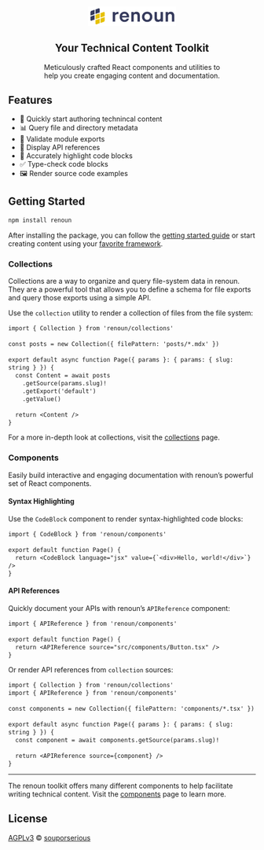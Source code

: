 <div align="center">
  <a href="https://renoun.dev">
    <picture>
      <source media="(prefers-color-scheme: dark)" srcset="/packages/renoun/images/logo-dark.png">
      <img src="/packages/renoun/images/logo-light.png" alt="renoun" width="180"/>
    </picture>
  </a>
  <h2>Your Technical Content Toolkit</h2>
  <p>
Meticulously crafted React components and utilities to<br/>help you create engaging content and documentation.
  </p>
</div>

## Features

- 📝 Quickly start authoring technincal content
- 📊 Query file and directory metadata
- 🛟 Validate module exports
- 📘 Display API references
- 🌈 Accurately highlight code blocks
- ✅ Type-check code blocks
- 🖼️ Render source code examples

## Getting Started

```bash
npm install renoun
```

After installing the package, you can follow the [getting started guide](https://www.renoun.dev/docs/getting-started) or start creating content using your [favorite framework](https://www.renoun.dev/guides).

### Collections

Collections are a way to organize and query file-system data in renoun. They are a powerful tool that allows you to define a schema for file exports and query those exports using a simple API.

Use the `collection` utility to render a collection of files from the file system:

```tsx
import { Collection } from 'renoun/collections'

const posts = new Collection({ filePattern: 'posts/*.mdx' })

export default async function Page({ params }: { params: { slug: string } }) {
  const Content = await posts
    .getSource(params.slug)!
    .getExport('default')
    .getValue()

  return <Content />
}
```

For a more in-depth look at collections, visit the [collections](https://www.renoun.dev/collections) page.

### Components

Easily build interactive and engaging documentation with renoun’s powerful set of React components.

#### Syntax Highlighting

Use the `CodeBlock` component to render syntax-highlighted code blocks:

```tsx
import { CodeBlock } from 'renoun/components'

export default function Page() {
  return <CodeBlock language="jsx" value={`<div>Hello, world!</div>`} />
}
```

#### API References

Quickly document your APIs with renoun’s `APIReference` component:

```tsx
import { APIReference } from 'renoun/components'

export default function Page() {
  return <APIReference source="src/components/Button.tsx" />
}
```

Or render API references from `collection` sources:

```tsx
import { Collection } from 'renoun/collections'
import { APIReference } from 'renoun/components'

const components = new Collection({ filePattern: 'components/*.tsx' })

export default async function Page({ params }: { params: { slug: string } }) {
  const component = await components.getSource(params.slug)!

  return <APIReference source={component} />
}
```

---

The renoun toolkit offers many different components to help facilitate writing technical content. Visit the [components](https://www.renoun.dev/components) page to learn more.

## License

[AGPLv3](/LICENSE.md) © [souporserious](https://souporserious.com/)
